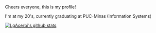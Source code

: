 Cheers everyone, this is my profile! 

I'm at my 20's, currently graduating at PUC-Minas (Information Systems)

[![LgAcerbi's github stats](https://github-readme-stats.vercel.app/api?username=LgAcerbi)](https://github.com/LgAcerbi/github-readme-stats)
